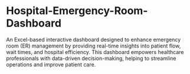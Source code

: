 # Hospital-Emergency-Room-Dashboard
An Excel-based interactive dashboard designed to enhance emergency room (ER) management by providing real-time insights into patient flow, wait times, and hospital efficiency. This dashboard empowers healthcare professionals with data-driven decision-making, helping to streamline operations and improve patient care.
